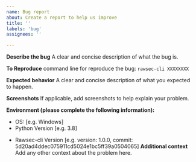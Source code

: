 ```yaml
---
name: Bug report
about: Create a report to help us improve
title: ''
labels: 'bug'
assignees: ''

---
```


**Describe the bug**
A clear and concise description of what the bug is.

**To Reproduce**
command line for reproduce the bug:
`rawsec-cli XXXXXXXX`

**Expected behavior**
A clear and concise description of what you expected to happen.

**Screenshots**
If applicable, add screenshots to help explain your problem.

**Environment (please complete the following information):**
 - OS: [e.g. Windows]
 - Python Version [e.g. 3.8]
 <!--- run rawsec-cli --version -->
 - Rawsec-cli Version [e.g. version: 1.0.0, commit: 5d20ad4ddec075911cd5024e1bc5ff39a0504065]
**Additional context**
Add any other context about the problem here.
